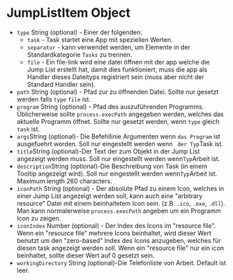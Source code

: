 # JumpListItem Object

* `type` String (optional) - Einer der folgenden:
  * `task` - Task startet eine App mit speziellen Werten.
  * `separator` - kann verwendet werden, um Elemente in der Standardkategorie `Tasks` zu trennen.
  * `file` - Ein file-link wird eine datei öffnen mit der app welche die Jump List erstellt hat, damit dies funktioniert, muss die app als Handler dieses Dateityps registriert sein (muss aber nicht der Standard Handler sein).
* `path` String (optional) - Pfad zur zu öffnenden Datei. Sollte nur gesetzt werden falls `type` `file` ist.
* `program` String (optional) - Pfad des auszuführenden Programms. Üblicherweise sollte `process.execPath` angegeben werden, welches das aktuelle Programm öffnet. Sollte nur gesetzt werden, wenn `type` gleich `task` ist.
* `args`String (optional)- Die Befehllinie Argumenten wenn `das Program` ist ausgefuehrt worden.  Soll nur eingestellt werden wenn ` der Typ`Task </code>ist.
* `title`String (optional)-Der Text der zum Objekt in der Jump List angezeigt werden muss. Soll nur eingestellt werden wenn`Typ`Arbeit </code>ist.
* `description`String (optional)-Die Beschreibung von Task (in einem Tooltip angezeigt wird). Soll nur eingestellt werden wenn`Typ`Arbeit </code>ist. Maximum length 260 characters.
* `iconPath` String (optional) - Der absolute Pfad zu einem Icon, welches in einer Jump List angezeigt werden soll, kann auch eine "arbitrary resource" Datei mit einem beinhaltetem Icon sein. (z.B. `.ico`, `.exe`, `.dll`). Man kann normalerweise `process.execPath` angeben um ein Programm Icon zu zeigen.
* `iconIndex` Number (optional) - Der Index des Icons im "resource file". Wenn ein "resource file" mehrere Icons beinhaltet, wird dieser Wert benutzt um den "zero-based" Index des Icons anzugeben, welches für diesen task angezeigt werden soll. Wenn ein "resource file" nur ein icon beinhaltet, sollte dieser Wert auf 0 gesetzt sein.
* `workingDirectory` String (optional)-Die Telefonliste von Arbeit. Default ist leer.
